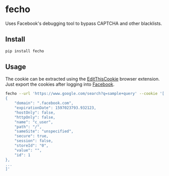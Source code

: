 # fecho

Uses Facebook's debugging tool to bypass CAPTCHA and other blacklists.

## Install

```bash
pip install fecho
```

## Usage

The cookie can be extracted using the [EditThisCookie](http://www.editthiscookie.com/blog/2014/03/install-editthiscookie/) browser extension. Just export the cookies after logging into [Facebook](https://www.facebook.com/).

```bash
fecho --url 'https://www.google.com/search?q=sample+query' --cookie '[
{
    "domain": ".facebook.com",
    "expirationDate": 1597023793.932123,
    "hostOnly": false,
    "httpOnly": false,
    "name": "c_user",
    "path": "/",
    "sameSite": "unspecified",
    "secure": true,
    "session": false,
    "storeId": "0",
    "value": "",
    "id": 1
},
...
]'
```

